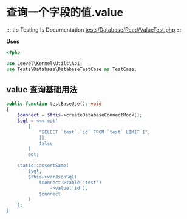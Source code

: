 # 查询一个字段的值.value

::: tip Testing Is Documentation
[tests/Database/Read/ValueTest.php](https://github.com/hunzhiwange/framework/blob/master/tests/Database/Read/ValueTest.php)
:::

**Uses**

``` php
<?php

use Leevel\Kernel\Utils\Api;
use Tests\Database\DatabaseTestCase as TestCase;
```

## value 查询基础用法

``` php
public function testBaseUse(): void
{
    $connect = $this->createDatabaseConnectMock();
    $sql = <<<'eot'
        [
            "SELECT `test`.`id` FROM `test` LIMIT 1",
            [],
            false
        ]
        eot;

    static::assertSame(
        $sql,
        $this->varJsonSql(
            $connect->table('test')
                ->value('id'),
            $connect
        )
    );
}
```